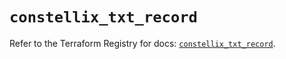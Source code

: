# `constellix_txt_record`

Refer to the Terraform Registry for docs: [`constellix_txt_record`](https://registry.terraform.io/providers/constellix/constellix/0.4.6/docs/resources/txt_record).
